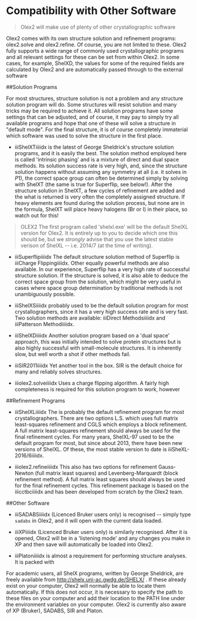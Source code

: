 # Compatibility with Other Software
> Olex2 will make use of plenty of other crystallographic software

Olex2 comes with its own structure solution and refinement programs: olex2.solve and olex2.refine. Of course, you are not limited to these. Olex2 fully supports a wide range of commonly used crystallographic programs and all relevant settings for these can be set from within Olex2. In some cases, for example, ShelXD, the values for some of the required fields are calculated by Olex2 and are automatically passed through to the external software

##Solution Programs

For most structures, structure solution is not a problem and any structure solution program will do. Some structures will resist solution and many tricks may be required to achieve it. All solution programs have some settings that can be adjusted, and of course, it may pay to simply try all available programs and hope that one of these will solve a structure in "default mode". For the final structure, it is of course completely immaterial which software was used to solve the structure in the first place.

- iiiShelXTiiiidx is the latest of George Sheldrick's structure solution programs, and it is easily the best. The solution method employed here is called 'intrinsic phasing' and is a mixture of direct and dual space methods. Its solution success rate is very high, and, since the structure solution happens without assuming any symmetry at all (i.e. it solves in $P1$), the correct space group can often be determined simply by solving with ShelXT (the same is true for Superflip, see below!). After the structure solution in ShelXT, a few cycles of refinement are added and the what is returned is very often the completely assigned structure. If heavy elements are found during the solution process, but none are in the formula, ShelXT will place heavy halogens (Br or I) in their place, so watch out for this!

>OLEX2 The first program called 'shelxl.exe' will be the default ShelXL version for Olex2. It is entirely up to you to decide which one this should be, but we _strongly_ advise that you use the latest stable verison of ShelXL -- i.e. 2014/7 (at the time of writing).

- iiiSuperflipiiiidx The default structure solution method of Superflip is iiiCharge Flippingiiiidx. Other equally powerful methods are also available. In our experience, Superflip has a very high rate of successful structure solution. If the structure is solved, it is also able to deduce the correct space group from the solution, which might be very useful in cases where space group determination by traditional methods is not unambiguously possible.

- iiiShelXSiiiidx probably used to be the default solution program for most crystallographers, since it has a very high success rate and is very fast. Two solution methods are available: iiiDirect Methodsiiiidx and iiiPatterson Methodiiiidx.

- iiiShelXDiiiidx Another solution program based on a 'dual space' approach, this was initially intended to solve protein structures but is also highly successful with small-molecule structures. It is inherently slow, but well worth a shot if other methods fail.

- iiiSIR2011iiiidx Yet another tool in the box. SIR is the default choice for many and reliably solves structures.

- iiiolex2.solveiiiidx Uses a charge flipping algorithm. A fairly high completeness is required for this solution program to work, however

##Refinement Programs

- iiiShelXLiiiidx The is probably the default refinement program for most crystallographers.  There are two options L.S. which uses full matrix least-squares refinement and CGLS which employs a block refinement.  A full matrix least-squares refinement should always be used for the final refinement cycles. For many years, ShelXL-97 used to be the default program for most, but since about 2013, there have been new versions of ShelXL. Of these, the most stable version to date is iiiSheXL-2016/6iiiidx.

- iiiolex2.refineiiiidx This also has two options for refinement Gauss-Newton (full matrix least squares) and Levenberg-Marquardt (block refinement method).  A full matrix least squares should always be used for the final refinement cycles. This refinement package is based on the iiicctbciiiidx and has been developed from scratch by the Olex2 team.

##Other Software

- iiiSADABSiiiidx (Licenced Bruker users only) is recognised -- simply type `sadabs` in Olex2, and it will open with the current data loaded.

- iiiXPiiiidx (Licenced Bruker users only) is similarly recognised. After it is opened, Olex2 will be in a 'listening mode' and any changes you make in XP and then save will automatically be loaded into Olex2.

- iiiPlatoniiiidx is almost a requirement for performing structure analyses. It is packed with

For academic users, all ShelX programs, written by George Sheldrick, are freely available from http://shelx.uni-ac.gwdg.de/SHELX/ . If these already exist on your computer, Olex2 will normally be able to locate them automatically. If this does not occur, it is necessary to specify the path to these files on your computer and add their location to the PATH line under the environment variables on your computer. Olex2 is currently also aware of XP (Bruker), SADABS, SIR and Platon.
